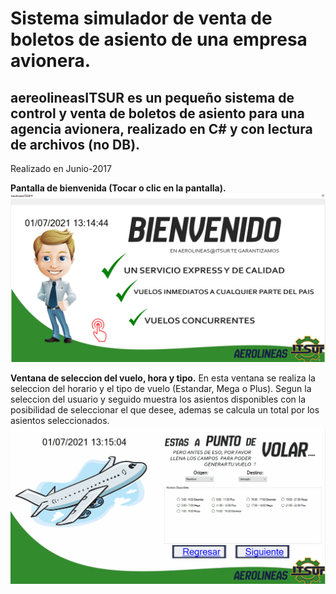 # Sistema simulador de venta de boletos de asiento de una empresa avionera.

<h2>aereolineasITSUR es un pequeño sistema de control y venta de boletos de asiento para una agencia avionera, realizado en C# y con lectura de archivos (no DB).</h2>
<p>Realizado en Junio-2017</p>


<strong>Pantalla de bienvenida (Tocar o clic en la pantalla).</strong>
![Test Image inicio](Previews/animacion_autobusesInicio.png)<br>

<strong>Ventana de seleccion del vuelo, hora y tipo.</strong>
En esta ventana se realiza la seleccion del horario y el tipo de vuelo (Estandar, Mega o Plus). Segun la seleccion del usuario y seguido muestra los asientos disponibles con la posibilidad de seleccionar el que desee, ademas se calcula un total por los asientos seleccionados.
![Test Image inicio](Previews/animacion_autobusEstandar.gif)<br>



